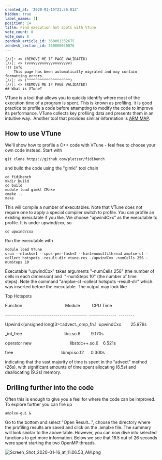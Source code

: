 ```yaml
---
created_at: '2020-01-15T21:56:01Z'
hidden: true
label_names: []
position: 14
title: Find execution hot spots with VTune
vote_count: 0
vote_sum: 0
zendesk_article_id: 360001332675
zendesk_section_id: 360000040076
---
```



    [//]: <> (REMOVE ME IF PAGE VALIDATED)
    [//]: <> (vvvvvvvvvvvvvvvvvvvv)
    !!! Info
        This page has been automatically migrated and may contain formatting errors.
    [//]: <> (^^^^^^^^^^^^^^^^^^^^)
    [//]: <> (REMOVE ME IF PAGE VALIDATED)
    ## What is VTune?

VTune is a tool that allows you to quickly identify where most of the
execution time of a program is spent. This is known as profiling. It is
good practice to profile a code before attempting to modify the code to
improve its performance. VTune collects key profiling data and presents
them in an intuitive way.  Another tool that provides similar
information is [ARM
MAP](https://support.nesi.org.nz/hc/en-gb/articles/360000930396-Profiler-ARM-MAP).

## How to use VTune

We'll show how to profile a C++ code with VTune - feel free to choose
your own code instead. Start with 

    git clone https://github.com/pletzer/fidibench

and build the code using the "gimkl" tool chain

    cd fidibench
    mkdir build
    cd build
    module load gimkl CMake
    cmake ..
    make

This will compile a number of executables. Note that VTune does not
require one to apply a special compiler switch to profile. You can
profile an existing executable if you like. We choose "upwindCxx" as the
executable to profile. It is under upwind/cxx, so

    cd upwind/cxx

Run the executable with 

    module load VTune
    srun --ntasks=1 --cpus-per-task=2 --hint=nomultithread amplxe-cl -collect hotspots -result-dir vtune-res ./upwindCxx -numCells 256 -numSteps 10

Executable "upwindCxx" takes arguments "-numCells 256" (the number of
cells in each dimension) and  "-numSteps 10" (the number of time
steps). Note the command "amplxe-cl -collect hotspots -result-dir" which
was inserted before the executable. The output may look like

Top Hotspots

Function                                    Module          CPU Time

------------------------------------------  --------------  --------

Upwind&lt;(unsigned long)3&gt;::advect.\_omp\_fn.1  upwindCxx       
25.979s

\_int\_free                                   libc.so.6         9.170s

operator new                                libstdc++.so.6    6.521s

free                                        libmpi.so.12      0.300s

indicating that the vast majority of time is spent in the "advect"
method (26s), with significant amounts of time spent allocating (6.5s)
and deallocating (9.2s) memory. 

##  Drilling further into the code

Often this is enough to give you a feel for where the code can be
improved. To explore further you can fire up 

    amplxe-gui &

Go to the bottom and select "Open Result...", choose the directory where
the profiling results are saved and click on the .amplxe file. The
summary will look similar to the above table. However, you can now dive
into selected functions to get more information. Below we see that 16.5
out of 26 seconds were spent starting the two OpenMP threads.    
  

![Screen\_Shot\_2020-01-16\_at\_11.06.53\_AM.png](assets/images/Screen_Shot_2020-01-16_at_11.06.53_AM.png_0.name_me) 

 
